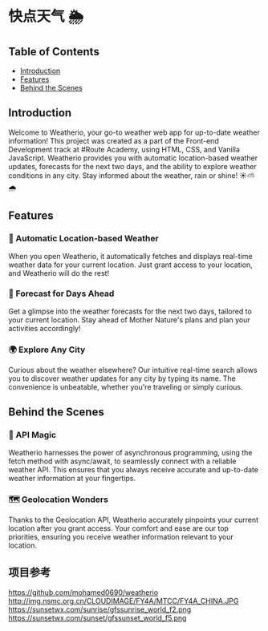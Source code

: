 # 快点天气 🌦️

## Table of Contents

- [Introduction](#introduction)
- [Features](#features)
- [Behind the Scenes](#behind-the-scenes)

## Introduction

Welcome to Weatherio, your go-to weather web app for up-to-date weather information! This project was created as a part of the Front-end Development track at #Route Academy, using HTML, CSS, and Vanilla JavaScript. Weatherio provides you with automatic location-based weather updates, forecasts for the next two days, and the ability to explore weather conditions in any city. Stay informed about the weather, rain or shine! ☀️⛅️🌧

## Features

### 📍 Automatic Location-based Weather

When you open Weatherio, it automatically fetches and displays real-time weather data for your current location. Just grant access to your location, and Weatherio will do the rest!

### 📅 Forecast for Days Ahead

Get a glimpse into the weather forecasts for the next two days, tailored to your current location. Stay ahead of Mother Nature's plans and plan your activities accordingly!

### 🌍 Explore Any City

Curious about the weather elsewhere? Our intuitive real-time search allows you to discover weather updates for any city by typing its name. The convenience is unbeatable, whether you're traveling or simply curious.

## Behind the Scenes

### 🔗 API Magic

Weatherio harnesses the power of asynchronous programming, using the fetch method with async/await, to seamlessly connect with a reliable weather API. This ensures that you always receive accurate and up-to-date weather information at your fingertips.

### 🗺️ Geolocation Wonders

Thanks to the Geolocation API, Weatherio accurately pinpoints your current location after you grant access. Your comfort and ease are our top priorities, ensuring you receive weather information relevant to your location.

## 项目参考
https://github.com/mohamed0690/weatherio
http://img.nsmc.org.cn/CLOUDIMAGE/FY4A/MTCC/FY4A_CHINA.JPG
https://sunsetwx.com/sunrise/gfssunrise_world_f2.png
https://sunsetwx.com/sunset/gfssunset_world_f5.png
